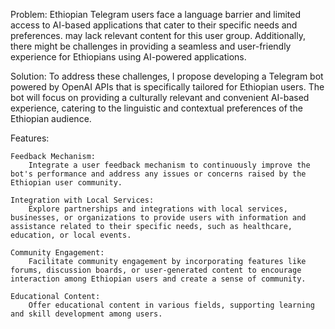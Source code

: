 Problem:
Ethiopian Telegram users face a language barrier and limited access to AI-based applications that cater to their specific needs and preferences.  may lack relevant content for this user group. Additionally, there might be challenges in providing a seamless and user-friendly experience for Ethiopians using AI-powered applications.

Solution:
To address these challenges, I propose developing a Telegram bot powered by OpenAI APIs that is specifically tailored for Ethiopian users. The bot will focus on providing a culturally relevant and convenient AI-based experience, catering to the linguistic and contextual preferences of the Ethiopian audience.

Features:

    Feedback Mechanism:
        Integrate a user feedback mechanism to continuously improve the bot's performance and address any issues or concerns raised by the Ethiopian user community.

    Integration with Local Services:
        Explore partnerships and integrations with local services, businesses, or organizations to provide users with information and assistance related to their specific needs, such as healthcare, education, or local events.

    Community Engagement:
        Facilitate community engagement by incorporating features like forums, discussion boards, or user-generated content to encourage interaction among Ethiopian users and create a sense of community.

    Educational Content:
        Offer educational content in various fields, supporting learning and skill development among users.

   